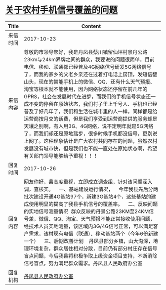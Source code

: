 # <a href="http://www.shangluo.gov.cn/zmhd/ldxxxx.jsp?urltype=leadermail.LeaderMailContentUrl&wbtreeid=1112&leadermailid=4388">关于农村手机信号覆盖的问题</a>
|Title|Content|
|:---:|---|
|来信时间|2017-10-23|
|来信内容|尊敬的市领导您好，我是丹凤县蔡川镇留仙坪村景丹公路23km与24km界牌之间的群众，我要说的问题很简单，目前电信、移动、联通都已经普及4G网络信号研发5G网络信号了，而我的家乡的父老乡亲还在过着打电话上房顶，发短信翻山头，现在的智能手机上的微信、QQ、还有什么天气预报、淘宝等根本就不能使用，因为网络状态还停留在前几年的GPRS，社会在发展时代在进步，而我们的手机信号状态还一成不变的停留在原始状态，我们村子里上千号人、手机也已经普及了好几年了，我们和生活在城市里的人一样，同样都是给运营商按月交的话费，但是我们享受到运营商提供的服务却是天壤之别啊，有人用3G、4G网络，说不定明年就是5G网络了，而我们却还是原地踏步，很多时候手机都没信号，更别说上网了。这种现象估计是广大农村共同存在的问题，虽然农村发展没有城市快，但是我们也不能一直处在原始状态啊，希望有关部门领导能够给予重视！！！|
|回复时间|2017-10-26|
|回复内容|网友你好，县高度重视，立即成立调查组，针对该问题深入调，查核实。    一、基站建设运行情况，    今年我县先后分两批次建设开通4G基站97个，新建3G基站4个，这些基站的建成使用明显的提高了我县手机信号的覆盖率。    二、反映问题的实地信号测量情况  群众反映的丹景公路23KM至24KM信号差，微信、QQ、淘宝、天气预报不能正常接收使用问题，经技术人员实地测量，该区域内3G/4G信号正常，可以满足客户需求，该村现有电信（联通）、移动基站两个（今年6份新建一个）    三、后期改善计划    丹凤县部分乡镇，山大沟深，地理环境复杂，群众居住相对分散，目前仍有部分村庄存在信号盲点问题，今后我县将积极争取上级资金项目支持，不断消除信号盲点，努力满足群众需求。丹凤县人民政府办公室|
|回复机构|<a href="../../categories/agencies/丹凤县人民政府办公室.md">丹凤县人民政府办公室</a>|